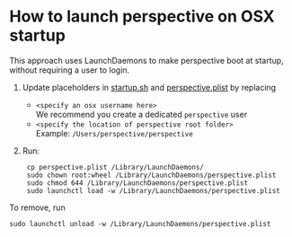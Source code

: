 # How to launch perspective on OSX startup
This approach uses LaunchDaemons to make perspective boot at startup, without requiring a user to login.

1. Update placeholders in [startup.sh](startup.sh) and [perspective.plist](perspective.plist) by replacing
	* `<specify an osx username here>`  
	We recommend you create a dedicated `perspective` user
	* `<specify the location of perspective root folder>`  
	Example: `/Users/perspective/perspective`

2. Run:

		cp perspective.plist /Library/LaunchDaemons/
		sudo chown root:wheel /Library/LaunchDaemons/perspective.plist
		sudo chmod 644 /Library/LaunchDaemons/perspective.plist
		sudo launchctl load -w /Library/LaunchDaemons/perspective.plist

To remove, run

	sudo launchctl unload -w /Library/LaunchDaemons/perspective.plist